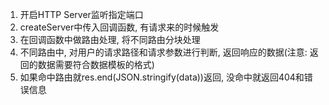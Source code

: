 1. 开启HTTP Server监听指定端口
2. createServer中传入回调函数, 有请求来的时候触发
3. 在回调函数中做路由处理, 将不同路由分块处理
4. 不同路由中, 对用户的请求路径和请求参数进行判断, 返回响应的数据(注意: 返回的数据需要符合数据模板的格式)
5. 如果命中路由就res.end(JSON.stringify(data))返回, 没命中就返回404和错误信息